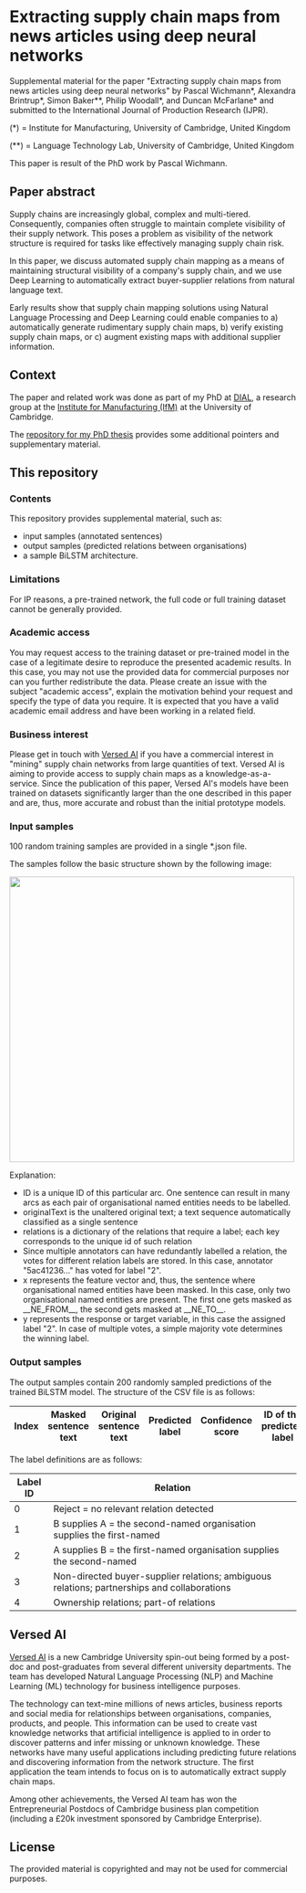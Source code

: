 # Extracting supply chain maps from news articles using deep neural networks
Supplemental material for the paper "Extracting supply chain maps from news articles using deep neural networks" by Pascal Wichmann*, Alexandra Brintrup*, Simon Baker**, Philip Woodall*, and Duncan McFarlane* and submitted to the International Journal of Production Research (IJPR).

(*) = Institute for Manufacturing, University of Cambridge, United Kingdom

(**) = Language Technology Lab, University of Cambridge, United Kingdom

This paper is result of the PhD work by Pascal Wichmann.

## Paper abstract
Supply chains are increasingly global, complex and multi-tiered. Consequently, companies often struggle to maintain complete visibility of their supply network. This poses a problem as visibility of the network structure is required for tasks like effectively managing supply chain risk.

In this paper, we discuss automated supply chain mapping as a means of maintaining structural visibility of a company's supply chain, and we use Deep Learning to automatically extract buyer-supplier relations from natural language text.

Early results show that supply chain mapping solutions using Natural Language Processing and Deep Learning could enable companies to a) automatically generate rudimentary supply chain maps, b) verify existing supply chain maps, or c) augment existing maps with additional supplier information.

## Context

The paper and related work was done as part of my PhD at [DIAL](https://www.ifm.eng.cam.ac.uk/research/dial/), a research group at the [Institute for Manufacturing (IfM)](https://www.ifm.eng.cam.ac.uk) at the University of Cambridge.

The [repository for my PhD thesis](https://github.com/pwichmann/phd_thesis) provides some additional pointers and supplementary material.

## This repository

### Contents
This repository provides supplemental material, such as:
 * input samples (annotated sentences)
 * output samples (predicted relations between organisations)
 * a sample BiLSTM architecture.

### Limitations
For IP reasons, a pre-trained network, the full code or full training dataset cannot be generally provided.

### Academic access
You may request access to the training dataset or pre-trained model in the case of a legitimate desire to reproduce the presented academic results. In this case, you may not use the provided data for commercial purposes nor can you further redistribute the data.
Please create an issue with the subject "academic access", explain the motivation behind your request and specify the type of data you require. It is expected that you have a valid academic email address and have been working in a related field.

### Business interest
Please get in touch with [Versed AI](https://www.versed.ai) if you have a commercial interest in "mining" supply chain networks from large quantities of text. Versed AI is aiming to provide access to supply chain maps as a knowledge-as-a-service.
Since the publication of this paper, Versed AI's models have been trained on datasets significantly larger than the one described in this paper and are, thus, more accurate and robust than the initial prototype models.

### Input samples
100 random training samples are provided in a single *.json file.

The samples follow the basic structure shown by the following image:

<img src="https://github.com/pwichmann/supply_chain_mining/blob/master/img/sample_structure.png" width="500">

Explanation:

* ID is a unique ID of this particular arc. One sentence can result in many arcs as each pair of organisational named entities needs to be labelled.
* originalText is the unaltered original text; a text sequence automatically classified as a single sentence
* relations is a dictionary of the relations that require a label; each key corresponds to the unique id of such relation
* Since multiple annotators can have redundantly labelled a relation, the votes for different relation labels are stored. In this case, annotator "5ac41236..." has voted for label "2".
* x represents the feature vector and, thus, the sentence where organisational named entities have been masked. In this case, only two organisational named entities are present. The first one gets masked as \_\_NE\_FROM\_\_, the second gets masked at \_\_NE\_TO\_\_.
* y represents the response or target variable, in this case the assigned label "2". In case of multiple votes, a simple majority vote determines the winning label.

### Output samples

The output samples contain 200 randomly sampled predictions of the trained BiLSTM model.
The structure of the CSV file is as follows:

| Index | Masked sentence text | Original sentence text | Predicted label | Confidence score | ID of the predicted label |
|---|---|---|---|---|---|

The label definitions are as follows:

| Label ID | Relation |
|---|---|
| 0 | Reject = no relevant relation detected |
| 1 | B supplies A = the second-named organisation supplies the first-named |
| 2 | A supplies B = the first-named organisation supplies the second-named |
| 3 | Non-directed buyer-supplier relations; ambiguous relations; partnerships and collaborations  |
| 4 | Ownership relations; part-of relations |

## Versed AI
[Versed AI](https://www.versed.ai) is a new Cambridge University spin-out being formed by a post-doc and post-graduates from several different university departments. The team has developed Natural Language Processing (NLP) and Machine Learning (ML) technology for business intelligence purposes.

The technology can text-mine millions of news articles, business reports and social media for relationships between organisations, companies, products, and people. This information can be used to create vast knowledge networks that artificial intelligence is applied to in order to discover patterns and infer missing or unknown knowledge. These networks have many useful applications including predicting future relations and discovering information from the network structure. The first application the team intends to focus on is to automatically extract supply chain maps.

Among other achievements, the Versed AI team has won the Entrepreneurial Postdocs of Cambridge business plan competition (including a £20k investment sponsored by Cambridge Enterprise).

## License
The provided material is copyrighted and may not be used for commercial purposes.
